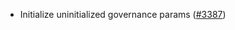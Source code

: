 - Initialize uninitialized governance params
  ([\#3387](https://github.com/cosmos/gaia/pull/3387))
